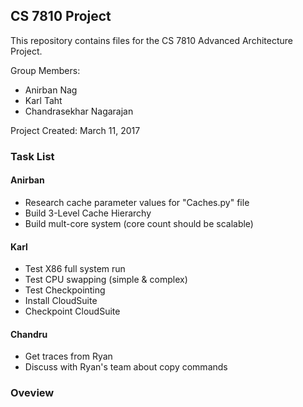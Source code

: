 ## CS 7810 Project

This repository contains files for the CS 7810 Advanced Architecture Project.

Group Members:
*	Anirban Nag
* Karl Taht
* Chandrasekhar Nagarajan

Project Created: March 11, 2017

### Task List

#### Anirban

* Research cache parameter values for "Caches.py" file
* Build 3-Level Cache Hierarchy
* Build mult-core system (core count should be scalable)

#### Karl

* Test X86 full system run
* Test CPU swapping (simple & complex)
* Test Checkpointing
* Install CloudSuite
* Checkpoint CloudSuite

#### Chandru


*	Get traces from Ryan
*	Discuss with Ryan's team about copy commands

### Oveview


